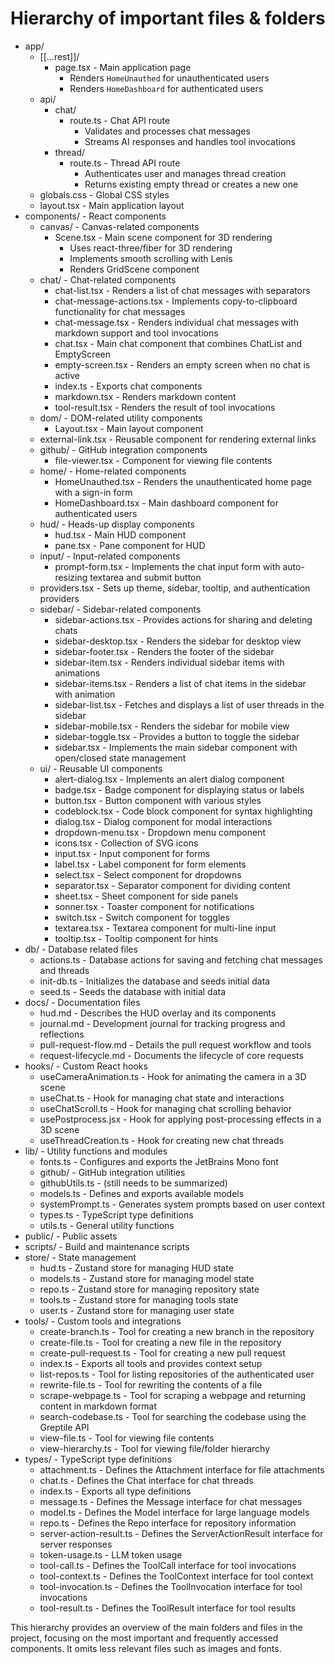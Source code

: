 # Hierarchy of important files & folders

- app/
  - [[...rest]]/
    - page.tsx - Main application page
      - Renders `HomeUnauthed` for unauthenticated users
      - Renders `HomeDashboard` for authenticated users
  - api/
    - chat/
      - route.ts - Chat API route
        - Validates and processes chat messages
        - Streams AI responses and handles tool invocations
    - thread/
      - route.ts - Thread API route
        - Authenticates user and manages thread creation
        - Returns existing empty thread or creates a new one
  - globals.css - Global CSS styles
  - layout.tsx - Main application layout
- components/ - React components
  - canvas/ - Canvas-related components
    - Scene.tsx - Main scene component for 3D rendering
      - Uses react-three/fiber for 3D rendering
      - Implements smooth scrolling with Lenis
      - Renders GridScene component
  - chat/ - Chat-related components
    - chat-list.tsx - Renders a list of chat messages with separators
    - chat-message-actions.tsx - Implements copy-to-clipboard functionality for chat messages
    - chat-message.tsx - Renders individual chat messages with markdown support and tool invocations
    - chat.tsx - Main chat component that combines ChatList and EmptyScreen
    - empty-screen.tsx - Renders an empty screen when no chat is active
    - index.ts - Exports chat components
    - markdown.tsx - Renders markdown content
    - tool-result.tsx - Renders the result of tool invocations
  - dom/ - DOM-related utility components
    - Layout.tsx - Main layout component
  - external-link.tsx - Reusable component for rendering external links
  - github/ - GitHub integration components
    - file-viewer.tsx - Component for viewing file contents
  - home/ - Home-related components
    - HomeUnauthed.tsx - Renders the unauthenticated home page with a sign-in form
    - HomeDashboard.tsx - Main dashboard component for authenticated users
  - hud/ - Heads-up display components
    - hud.tsx - Main HUD component
    - pane.tsx - Pane component for HUD
  - input/ - Input-related components
    - prompt-form.tsx - Implements the chat input form with auto-resizing textarea and submit button
  - providers.tsx - Sets up theme, sidebar, tooltip, and authentication providers
  - sidebar/ - Sidebar-related components
    - sidebar-actions.tsx - Provides actions for sharing and deleting chats
    - sidebar-desktop.tsx - Renders the sidebar for desktop view
    - sidebar-footer.tsx - Renders the footer of the sidebar
    - sidebar-item.tsx - Renders individual sidebar items with animations
    - sidebar-items.tsx - Renders a list of chat items in the sidebar with animation
    - sidebar-list.tsx - Fetches and displays a list of user threads in the sidebar
    - sidebar-mobile.tsx - Renders the sidebar for mobile view
    - sidebar-toggle.tsx - Provides a button to toggle the sidebar
    - sidebar.tsx - Implements the main sidebar component with open/closed state management
  - ui/ - Reusable UI components
    - alert-dialog.tsx - Implements an alert dialog component
    - badge.tsx - Badge component for displaying status or labels
    - button.tsx - Button component with various styles
    - codeblock.tsx - Code block component for syntax highlighting
    - dialog.tsx - Dialog component for modal interactions
    - dropdown-menu.tsx - Dropdown menu component
    - icons.tsx - Collection of SVG icons
    - input.tsx - Input component for forms
    - label.tsx - Label component for form elements
    - select.tsx - Select component for dropdowns
    - separator.tsx - Separator component for dividing content
    - sheet.tsx - Sheet component for side panels
    - sonner.tsx - Toaster component for notifications
    - switch.tsx - Switch component for toggles
    - textarea.tsx - Textarea component for multi-line input
    - tooltip.tsx - Tooltip component for hints
- db/ - Database related files
  - actions.ts - Database actions for saving and fetching chat messages and threads
  - init-db.ts - Initializes the database and seeds initial data
  - seed.ts - Seeds the database with initial data
- docs/ - Documentation files
  - hud.md - Describes the HUD overlay and its components
  - journal.md - Development journal for tracking progress and reflections
  - pull-request-flow.md - Details the pull request workflow and tools
  - request-lifecycle.md - Documents the lifecycle of core requests
- hooks/ - Custom React hooks
  - useCameraAnimation.ts - Hook for animating the camera in a 3D scene
  - useChat.ts - Hook for managing chat state and interactions
  - useChatScroll.ts - Hook for managing chat scrolling behavior
  - usePostprocess.jsx - Hook for applying post-processing effects in a 3D scene
  - useThreadCreation.ts - Hook for creating new chat threads
- lib/ - Utility functions and modules
  - fonts.ts - Configures and exports the JetBrains Mono font
  - github/ - GitHub integration utilities
  - githubUtils.ts - (still needs to be summarized)
  - models.ts - Defines and exports available models
  - systemPrompt.ts - Generates system prompts based on user context
  - types.ts - TypeScript type definitions
  - utils.ts - General utility functions
- public/ - Public assets
- scripts/ - Build and maintenance scripts
- store/ - State management
  - hud.ts - Zustand store for managing HUD state
  - models.ts - Zustand store for managing model state
  - repo.ts - Zustand store for managing repository state
  - tools.ts - Zustand store for managing tools state
  - user.ts - Zustand store for managing user state
- tools/ - Custom tools and integrations
  - create-branch.ts - Tool for creating a new branch in the repository
  - create-file.ts - Tool for creating a new file in the repository
  - create-pull-request.ts - Tool for creating a new pull request
  - index.ts - Exports all tools and provides context setup
  - list-repos.ts - Tool for listing repositories of the authenticated user
  - rewrite-file.ts - Tool for rewriting the contents of a file
  - scrape-webpage.ts - Tool for scraping a webpage and returning content in markdown format
  - search-codebase.ts - Tool for searching the codebase using the Greptile API
  - view-file.ts - Tool for viewing file contents
  - view-hierarchy.ts - Tool for viewing file/folder hierarchy
- types/ - TypeScript type definitions
  - attachment.ts - Defines the Attachment interface for file attachments
  - chat.ts - Defines the Chat interface for chat threads
  - index.ts - Exports all type definitions
  - message.ts - Defines the Message interface for chat messages
  - model.ts - Defines the Model interface for large language models
  - repo.ts - Defines the Repo interface for repository information
  - server-action-result.ts - Defines the ServerActionResult interface for server responses
  - token-usage.ts - LLM token usage
  - tool-call.ts - Defines the ToolCall interface for tool invocations
  - tool-context.ts - Defines the ToolContext interface for tool context
  - tool-invocation.ts - Defines the ToolInvocation interface for tool invocations
  - tool-result.ts - Defines the ToolResult interface for tool results

This hierarchy provides an overview of the main folders and files in the project, focusing on the most important and frequently accessed components. It omits less relevant files such as images and fonts.
